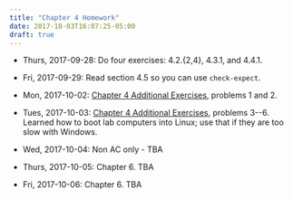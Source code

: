 ```yaml
---
title: "Chapter 4 Homework"
date: 2017-10-03T16:07:25-05:00
draft: true
---
```


* Thurs, 2017-09-28: Do four exercises: 4.2.{2,4}, 4.3.1, and 4.4.1.

* Fri, 2017-09-29: Read section 4.5 so you can use `check-expect`.

* Mon, 2017-10-02: [Chapter 4 Additional Exercises](https://docs.google.com/document/d/1tH_X-kcn7aD7Qi0ykvRLOzZnohcUuhhxodSoFVW8caM/edit?usp=sharing), problems 1 and 2.

* Tues, 2017-10-03: [Chapter 4 Additional Exercises](https://docs.google.com/document/d/1tH_X-kcn7aD7Qi0ykvRLOzZnohcUuhhxodSoFVW8caM/edit?usp=sharing), problems 3--6. Learned how to boot lab computers into Linux; use that if they are too slow with Windows.

* Wed, 2017-10-04: Non AC only - TBA

* Thurs, 2017-10-05: Chapter 6. TBA

* Fri, 2017-10-06: Chapter 6. TBA


